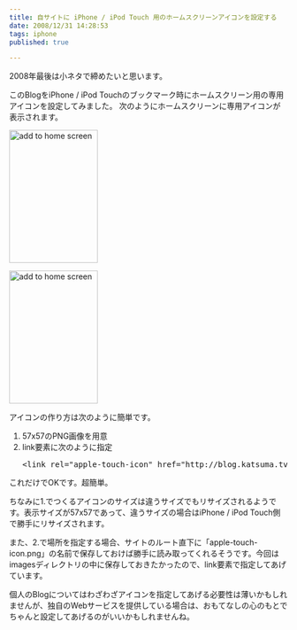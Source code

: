```yaml
---
title: 自サイトに iPhone / iPod Touch 用のホームスクリーンアイコンを設定する
date: 2008/12/31 14:28:53
tags: iphone
published: true

---
```


<p>2008年最後は小ネタで締めたいと思います。</p>

<p>このBlogをiPhone / iPod Touchのブックマーク時にホームスクリーン用の専用アイコンを設定してみました。 次のようにホームスクリーンに専用アイコンが表示されます。</p>

<p><a href="http://www.flickr.com/photos/katsuma/3152134227/" title="add to home screen by katsuma, on Flickr"><img src="http://farm4.static.flickr.com/3119/3152134227_1c6c22db6b_m.jpg" width="160" height="240" alt="add to home screen" /></a>

<a href="http://www.flickr.com/photos/katsuma/3152972014/" title="add to home screen by katsuma, on Flickr"><img src="http://farm4.static.flickr.com/3234/3152972014_7d03869b47_m.jpg" width="160" height="240" alt="add to home screen" /></a>
</p>

<p>アイコンの作り方は次のように簡単です。</p>

<p><ol>
<li>57x57のPNG画像を用意</li>
<li>link要素に次のように指定
<p><pre>
&lt;link rel="apple-touch-icon" href="http://blog.katsuma.tv/images/apple-touch-icon.png" /&gt;
</pre></p>
</li>
</ol></p>

<p>これだけでOKです。超簡単。</p>

<p>ちなみに1.でつくるアイコンのサイズは違うサイズでもリサイズされるようです。表示サイズが57x57であって、違うサイズの場合はiPhone / iPod Touch側で勝手にリサイズされます。</p>

<p>また、2.で場所を指定する場合、サイトのルート直下に「apple-touch-icon.png」の名前で保存しておけば勝手に読み取ってくれるそうです。今回はimagesディレクトリの中に保存しておきたかったので、link要素で指定してあげています。</p>

<p>個人のBlogについてはわざわざアイコンを指定してあげる必要性は薄いかもしれませんが、独自のWebサービスを提供している場合は、おもてなしの心のもとでちゃんと設定してあげるのがいいかもしれませんね。</p>


